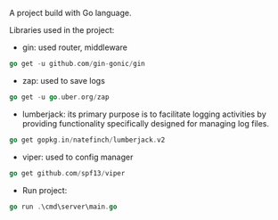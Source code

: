 A project build with Go language.

Libraries used in the project:
* gin: used router, middleware

``` go
go get -u github.com/gin-gonic/gin
```

* zap: used to save logs
```go
go get -u go.uber.org/zap
```

* lumberjack: its primary purpose is to facilitate logging activities by providing functionality specifically designed for managing log files.

```go
go get gopkg.in/natefinch/lumberjack.v2
```

* viper: used to config manager

```go
go get github.com/spf13/viper
```

* Run project: 
```go
go run .\cmd\server\main.go 
```





